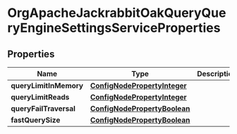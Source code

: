 

# OrgApacheJackrabbitOakQueryQueryEngineSettingsServiceProperties

## Properties

Name | Type | Description | Notes
------------ | ------------- | ------------- | -------------
**queryLimitInMemory** | [**ConfigNodePropertyInteger**](ConfigNodePropertyInteger.md) |  |  [optional]
**queryLimitReads** | [**ConfigNodePropertyInteger**](ConfigNodePropertyInteger.md) |  |  [optional]
**queryFailTraversal** | [**ConfigNodePropertyBoolean**](ConfigNodePropertyBoolean.md) |  |  [optional]
**fastQuerySize** | [**ConfigNodePropertyBoolean**](ConfigNodePropertyBoolean.md) |  |  [optional]



